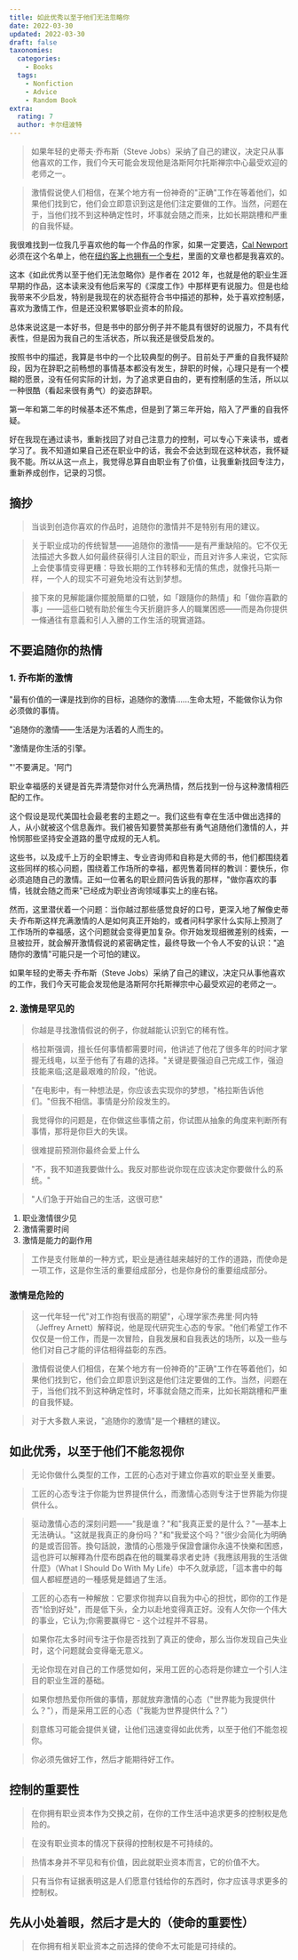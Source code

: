 ```yaml
---
title: 如此优秀以至于他们无法忽略你
date: 2022-03-30
updated: 2022-03-30
draft: false
taxonomies:
  categories:
    - Books
  tags:
    - Nonfiction
    - Advice
    - Random Book
extra:
  rating: 7
  author: 卡尔纽波特
---
```


> 如果年轻的史蒂夫·乔布斯（Steve Jobs）采纳了自己的建议，决定只从事他喜欢的工作，我们今天可能会发现他是洛斯阿尔托斯禅宗中心最受欢迎的老师之一。

> 激情假说使人们相信，在某个地方有一份神奇的"正确"工作在等着他们，如果他们找到它，他们会立即意识到这是他们注定要做的工作。当然，问题在于，当他们找不到这种确定性时，坏事就会随之而来，比如长期跳槽和严重的自我怀疑。

我很难找到一位我几乎喜欢他的每一个作品的作家，如果一定要选，[Cal Newport](https://www.calnewport.com/blog/)必须在这个名单上，他在[纽约客上也拥有一个专栏](https://www.newyorker.com/contributors/cal-newport)，里面的文章也都是我喜欢的。

这本《如此优秀以至于他们无法忽略你》是作者在 2012
年，也就是他的职业生涯早期的作品，这本读来没有他后来写的《深度工作》中那样更有说服力。但是也给我带来不少启发，特别是我现在的状态挺符合书中描述的那种，处于喜欢控制感，喜欢为激情工作，但是还没积累够职业资本的阶段。

<!-- more -->

总体来说这是一本好书，但是书中的部分例子并不能具有很好的说服力，不具有代表性，但是因为我自己的生活状态，所以我还是很受启发的。

按照书中的描述，我算是书中的一个比较典型的例子。目前处于严重的自我怀疑阶段，因为在辞职之前畅想的事情基本都没有发生，辞职的时候，心理只是有一个模糊的愿景，没有任何实际的计划，为了追求更自由的，更有控制感的生活，所以以一种很酷（看起来很有勇气）的姿态辞职。

第一年和第二年的时候基本还不焦虑，但是到了第三年开始，陷入了严重的自我怀疑。

好在我现在通过读书，重新找回了对自己注意力的控制，可以专心下来读书，或者学习了。我不知道如果自己还在职业中的话，我会不会达到现在这种状态，我怀疑我不能。所以从这一点上，我觉得总算自由职业有了价值，让我重新找回专注力，重新养成创作，记录的习惯。

## 摘抄

> 当谈到创造你喜欢的作品时，追随你的激情并不是特别有用的建议。

> 关于职业成功的传统智慧——追随你的激情——是有严重缺陷的。它不仅无法描述大多数人如何最终获得引人注目的职业，而且对许多人来说，它实际上会使事情变得更糟：导致长期的工作转移和无情的焦虑，就像托马斯一样，一个人的现实不可避免地没有达到梦想。

> 接下來的見解能讓你擺脫簡單的口號，如「跟隨你的熱情」和「做你喜歡的事」——這些口號有助於催生今天折磨許多人的職業困惑——而是為你提供一條通往有意義和引人入勝的工作生活的現實道路。

## 不要追随你的热情

### 1. 乔布斯的激情

"最有价值的一课是找到你的目标，追随你的激情......生命太短，不能做你认为你必须做的事情。

"追随你的激情——生活是为活着的人而生的。

"激情是你生活的引擎。

"'不要满足。'阿门

职业幸福感的关键是首先弄清楚你对什么充满热情，然后找到一份与这种激情相匹配的工作。

这个假设是现代美国社会最老套的主题之一。我们这些有幸在生活中做出选择的人，从小就被这个信息轰炸。我们被告知要赞美那些有勇气追随他们激情的人，并怜悯那些坚持安全道路的墨守成规的无人机。

这些书，以及成千上万的全职博主、专业咨询师和自称是大师的书，他们都围绕着这些同样的核心问题，围绕着工作场所的幸福，都兜售着同样的教训：要快乐，你必须追随自己的激情。正如一位著名的职业顾问告诉我的那样，"做你喜欢的事情，钱就会随之而来"已经成为职业咨询领域事实上的座右铭。

然而，这里潜伏着一个问题：当你越过那些感觉良好的口号，更深入地了解像史蒂夫·乔布斯这样充满激情的人是如何真正开始的，或者问科学家什么实际上预测了工作场所的幸福感，这个问题就会变得更加复杂。你开始发现细微差别的线索，一旦被拉开，就会解开激情假说的紧密确定性，最终导致一个令人不安的认识："追随你的激情"可能只是一个可怕的建议。

如果年轻的史蒂夫·乔布斯（Steve Jobs）采纳了自己的建议，决定只从事他喜欢的工作，我们今天可能会发现他是洛斯阿尔托斯禅宗中心最受欢迎的老师之一。

### 2. 激情是罕见的

> 你越是寻找激情假说的例子，你就越能认识到它的稀有性。

> 格拉斯强调，擅长任何事情都需要时间，他讲述了他花了很多年的时间才掌握无线电，以至于他有了有趣的选择。"关键是要强迫自己完成工作，强迫技能来临;这是最艰难的阶段，"他说。

> "在电影中，有一种想法是，你应该去实现你的梦想，"格拉斯告诉他们。"但我不相信。事情是分阶段发生的。

> 我觉得你的问题是，在你做这些事情之前，你试图从抽象的角度来判断所有事情，那将是你巨大的失误。

> 很难提前预测你最终会爱上什么

> "不，我不知道我要做什么。我反对那些说你现在应该决定你要做什么的系统。"

> "人们急于开始自己的生活，这很可悲"

1. 职业激情很少见
2. 激情需要时间
3. 激情是能力的副作用

> 工作是支付账单的一种方式，职业是通往越来越好的工作的道路，而使命是一项工作，这是你生活的重要组成部分，也是你身份的重要组成部分。

### 激情是危险的

> 这一代年轻一代"对工作抱有很高的期望"，心理学家杰弗里·阿内特（Jeffrey
> Arnett）解释说，他是现代研究生心态的专家。"他们希望工作不仅仅是一份工作，而是一次冒险，自我发展和自我表达的场所，以及一些与他们对自己才能的评估相得益彰的东西。

> 激情假说使人们相信，在某个地方有一份神奇的"正确"工作在等着他们，如果他们找到它，他们会立即意识到这是他们注定要做的工作。当然，问题在于，当他们找不到这种确定性时，坏事就会随之而来，比如长期跳槽和严重的自我怀疑。

> 对于大多数人来说，"追随你的激情"是一个糟糕的建议。

## 如此优秀，以至于他们不能忽视你

> 无论你做什么类型的工作，工匠的心态对于建立你喜欢的职业至关重要。

> 工匠的心态专注于你能为世界提供什么，而激情心态则专注于世界能为你提供什么。

> 驱动激情心态的深刻问题——"我是谁？"和"我真正爱的是什么？"—基本上无法确认。"这就是我真正的身份吗？"和"我爱这个吗？"很少会简化为明确的是或否回答。換句話說，激情的心態幾乎保證會讓你永遠不快樂和困惑，這也許可以解釋為什麼布朗森在他的職業尋求者史詩《我應該用我的生活做什麼》（What
> I Should Do With My Life）中不久就承認，「這本書中的每個人都經歷過的一種感覺是錯過了生活。

> 工匠的心态有一种解放：它要求你抛弃以自我为中心的担忧，即你的工作是否"恰到好处"，而是低下头，全力以赴地变得真正好。没有人欠你一个伟大的事业，它认为;你需要赢得它 -
> 这个过程并不容易。

> 如果你花太多时间专注于你是否找到了真正的使命，那么当你发现自己失业时，这个问题就会变得毫无意义。

> 无论你现在对自己的工作感觉如何，采用工匠的心态将是你建立一个引人注目的职业生涯的基础。

> 如果你想热爱你所做的事情，那就放弃激情的心态（"世界能为我提供什么？"），而是采用工匠的心态（"我能为世界提供什么？"）

> 刻意练习可能会提供关键，让他们迅速变得如此优秀，以至于他们不能忽视你。

> 你必须先做好工作，然后才能期待好工作。

## 控制的重要性

> 在你拥有职业资本作为交换之前，在你的工作生活中追求更多的控制权是危险的。

> 在没有职业资本的情况下获得的控制权是不可持续的。

> 热情本身并不罕见和有价值，因此就职业资本而言，它的价值不大。

> 只有当你有证据表明这是人们愿意付钱给你的东西时，你才应该寻求更多的控制权。

## 先从小处着眼，然后才是大的（使命的重要性）

> 在你拥有相关职业资本之前选择的使命不太可能是可持续的。
